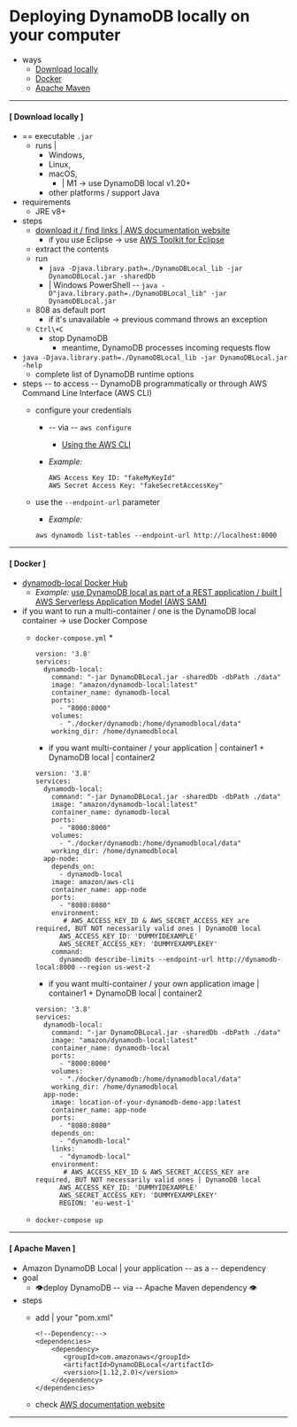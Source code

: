 # Deploying DynamoDB locally on your computer<a name="DynamoDBLocal.DownloadingAndRunning"></a>

* ways
  * [Download locally](#-download-locally-)
  * [Docker](#-docker-)
  * [Apache Maven](#-apache-maven-)
------
#### [ Download locally ]

* == executable `.jar`
  * runs |
    * Windows,
    * Linux,
    * macOS,
      * | M1 -> use DynamoDB local v1.20+ 
    * other platforms / support Java
* requirements
  * JRE v8+
* steps
  * [download it / find links | AWS documentation website](http://docs.aws.amazon.com/amazondynamodb/latest/developerguide/DynamoDBLocal.DownloadingAndRunning.html)
    * if you use Eclipse -> use [AWS Toolkit for Eclipse](https://aws.amazon.com/eclipse/)
  * extract the contents
  * run
    * `java -Djava.library.path=./DynamoDBLocal_lib -jar DynamoDBLocal.jar -sharedDb`
    * | Windows PowerShell -- `java -D"java.library.path=./DynamoDBLocal_lib" -jar DynamoDBLocal.jar`
  * 808 as default port
    * if it's unavailable -> previous command throws an exception 
  * `Ctrl\+C`
    * stop DynamoDB
      * meantime, DynamoDB processes incoming requests flow
* `java -Djava.library.path=./DynamoDBLocal_lib -jar DynamoDBLocal.jar -help`
  * complete list of DynamoDB runtime options
* steps -- to access -- DynamoDB programmatically or through AWS Command Line Interface \(AWS CLI\)
  * configure your credentials
    * -- via -- `aws configure`
      * [Using the AWS CLI](Tools.CLI.md)
    * _Example:_
    
       ```
       AWS Access Key ID: "fakeMyKeyId"
       AWS Secret Access Key: "fakeSecretAccessKey"
       ```
  * use the `--endpoint-url` parameter
    * _Example:_

     ```
     aws dynamodb list-tables --endpoint-url http://localhost:8000
     ```

------
#### [ Docker ]

* [dynamodb\-local Docker Hub](https://hub.docker.com/r/amazon/dynamodb-local)
  * _Example:_ [use DynamoDB local as part of a REST application / built | AWS Serverless Application Model \(AWS SAM\)](https://github.com/aws-samples/aws-sam-java-rest) 
* if you want to run a multi\-container / one is the DynamoDB local container -> use Docker Compose
  * `docker-compose.yml`
    * 

     ```
     version: '3.8'
     services:
       dynamodb-local:
         command: "-jar DynamoDBLocal.jar -sharedDb -dbPath ./data"
         image: "amazon/dynamodb-local:latest"
         container_name: dynamodb-local
         ports:
           - "8000:8000"
         volumes:
           - "./docker/dynamodb:/home/dynamodblocal/data"
         working_dir: /home/dynamodblocal
     ```

    * if you want multi-container / your application | container1 + DynamoDB local | container2

     ```
     version: '3.8'
     services:
       dynamodb-local:
         command: "-jar DynamoDBLocal.jar -sharedDb -dbPath ./data"
         image: "amazon/dynamodb-local:latest"
         container_name: dynamodb-local
         ports:
           - "8000:8000"
         volumes:
           - "./docker/dynamodb:/home/dynamodblocal/data"
         working_dir: /home/dynamodblocal
       app-node:
         depends_on:
           - dynamodb-local
         image: amazon/aws-cli
         container_name: app-node
         ports:
           - "8080:8080"
         environment:
            # AWS_ACCESS_KEY_ID & AWS_SECRET_ACCESS_KEY are required, BUT NOT necessarily valid ones | DynamoDB local
           AWS_ACCESS_KEY_ID: 'DUMMYIDEXAMPLE'
           AWS_SECRET_ACCESS_KEY: 'DUMMYEXAMPLEKEY'
         command:
           dynamodb describe-limits --endpoint-url http://dynamodb-local:8000 --region us-west-2
     ```

    * if you want multi-container / your own application image | container1 + DynamoDB local | container2

     ```
     version: '3.8'
     services:
       dynamodb-local:
         command: "-jar DynamoDBLocal.jar -sharedDb -dbPath ./data"
         image: "amazon/dynamodb-local:latest"
         container_name: dynamodb-local
         ports:
           - "8000:8000"
         volumes:
           - "./docker/dynamodb:/home/dynamodblocal/data"
         working_dir: /home/dynamodblocal
       app-node:
         image: location-of-your-dynamodb-demo-app:latest
         container_name: app-node
         ports:
           - "8080:8080"
         depends_on:
           - "dynamodb-local"
         links:
           - "dynamodb-local"
         environment:
            # AWS_ACCESS_KEY_ID & AWS_SECRET_ACCESS_KEY are required, BUT NOT necessarily valid ones | DynamoDB local
           AWS_ACCESS_KEY_ID: 'DUMMYIDEXAMPLE'
           AWS_SECRET_ACCESS_KEY: 'DUMMYEXAMPLEKEY'
           REGION: 'eu-west-1'
     ```
  * `docker-compose up`

------
#### [ Apache Maven ]

* Amazon DynamoDB Local | your application -- as a -- dependency
* goal 
  * 👁️deploy DynamoDB -- via -- Apache Maven dependency 👁️
* steps
  * add | your "pom.xml"

     ```
     <!--Dependency:-->
     <dependencies>
         <dependency>
            <groupId>com.amazonaws</groupId>
            <artifactId>DynamoDBLocal</artifactId>
            <version>[1.12,2.0)</version>
         </dependency>
     </dependencies>
     ```
  * check [AWS documentation website](http://docs.aws.amazon.com/amazondynamodb/latest/developerguide/DynamoDBLocal.DownloadingAndRunning.html)

------